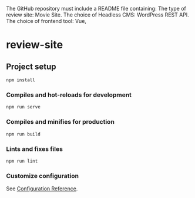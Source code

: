 The GitHub repository must include a README file containing:
The type of review site: Movie Site.
The choice of Headless CMS: WordPress REST API.
The choice of frontend tool: Vue, 


# review-site

## Project setup
```
npm install
```

### Compiles and hot-reloads for development
```
npm run serve
```

### Compiles and minifies for production
```
npm run build
```

### Lints and fixes files
```
npm run lint
```

### Customize configuration
See [Configuration Reference](https://cli.vuejs.org/config/).
